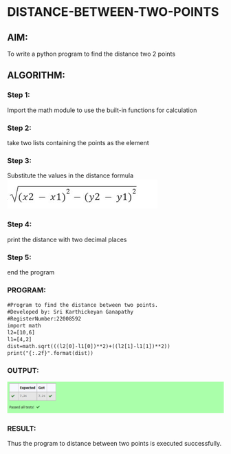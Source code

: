 # DISTANCE-BETWEEN-TWO-POINTS

## AIM:
To write a python program to find the distance two 2 points
## ALGORITHM:
### Step 1:
Import the math module to use the built-in functions for calculation
### Step 2: 
take two lists containing the points as the element
### Step 3: 
Substitute the values in the distance formula  
![formula](./formula.png)
### Step 4: 
print the distance with two decimal places
### Step 5:
end the program 
### PROGRAM:
```
#Program to find the distance between two points.
#Developed by: Sri Karthickeyan Ganapathy
#RegisterNumber:22008592
import math
l2=[10,6]
l1=[4,2]
dist=math.sqrt(((l2[0]-l1[0])**2)+((l2[1]-l1[1])**2))
print("{:.2f}".format(dist))
```
  
### OUTPUT:
![OUTPUT](op3.png)

### RESULT:
Thus the program to distance between two points is executed successfully.
